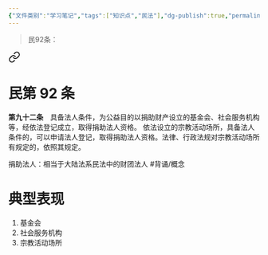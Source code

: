 ```yaml
---
{"文件类别":"学习笔记","tags":["知识点","民法"],"dg-publish":true,"permalink":"/学习笔记studyup/民法总论/捐助法人/","dgPassFrontmatter":true,"created":"2024-10-27T13:57:11.623+08:00","updated":"2024-10-27T13:57:18.510+08:00"}
---
```


>民92条：
<div class="transclusion internal-embed is-loaded"><a class="markdown-embed-link" href="/////#t92" aria-label="Open link"><svg xmlns="http://www.w3.org/2000/svg" width="24" height="24" viewBox="0 0 24 24" fill="none" stroke="currentColor" stroke-width="2" stroke-linecap="round" stroke-linejoin="round" class="svg-icon lucide-link"><path d="M10 13a5 5 0 0 0 7.54.54l3-3a5 5 0 0 0-7.07-7.07l-1.72 1.71"></path><path d="M14 11a5 5 0 0 0-7.54-.54l-3 3a5 5 0 0 0 7.07 7.07l1.71-1.71"></path></svg></a><div class="markdown-embed">

<div class="markdown-embed-title">

# 民第 92 条

</div>


**第九十二条**　具备法人条件，为公益目的以捐助财产设立的基金会、社会服务机构等，经依法登记成立，取得捐助法人资格。
依法设立的宗教活动场所，具备法人条件的，可以申请法人登记，取得捐助法人资格。法律、行政法规对宗教活动场所有规定的，依照其规定。 

</div></div>


捐助法人：相当于大陆法系民法中的财团法人 #背诵/概念 
# 典型表现
1. 基金会
2. 社会服务机构
3. 宗教活动场所